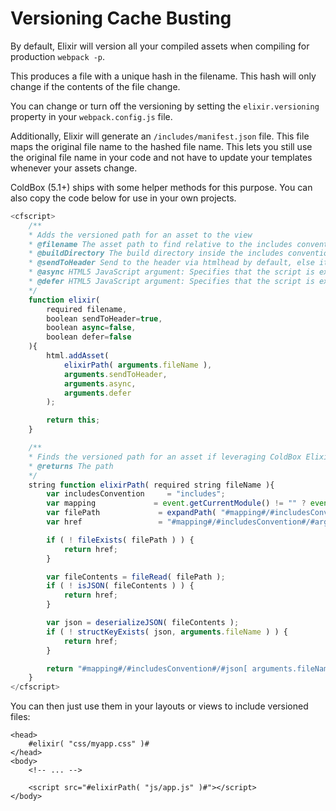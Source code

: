 # Versioning Cache Busting

By default, Elixir will version all your compiled assets when compiling for production `webpack -p`.

This produces a file with a unique hash in the filename. This hash will only change if the contents of the file change.

You can change or turn off the versioning by setting the `elixir.versioning` property in your `webpack.config.js` file.

Additionally, Elixir will generate an `/includes/manifest.json` file. This file maps the original file name to the hashed file name. This lets you still use the original file name in your code and not have to update your templates whenever your assets change.

ColdBox \(5.1+\) ships with some helper methods for this purpose. You can also copy the code below for use in your own projects.

```javascript
<cfscript>
    /**
    * Adds the versioned path for an asset to the view
    * @filename The asset path to find relative to the includes convention directory
    * @buildDirectory The build directory inside the includes convention directory
    * @sendToHeader Send to the header via htmlhead by default, else it returns the content
    * @async HTML5 JavaScript argument: Specifies that the script is executed asynchronously (only for external scripts)
    * @defer HTML5 JavaScript argument: Specifies that the script is executed when the page has finished parsing (only for external scripts)
    */
    function elixir(
        required filename,
        boolean sendToHeader=true,
        boolean async=false,
        boolean defer=false
    ){
        html.addAsset(
            elixirPath( arguments.fileName ),
            arguments.sendToHeader,
            arguments.async,
            arguments.defer
        );

        return this;
    }

    /**
    * Finds the versioned path for an asset if leveraging ColdBox Elixir
    * @returns The path
    */
    string function elixirPath( required string fileName ){
        var includesConvention     = "includes";
        var mapping             = event.getCurrentModule() != "" ? event.getModuleRoot() : controller.getSetting( "appMapping" );
        var filePath             = expandPath( "#mapping#/#includesConvention#/manifest.json" );
        var href                 = "#mapping#/#includesConvention#/#arguments.fileName#";

        if ( ! fileExists( filePath ) ) {
            return href;
        }

        var fileContents = fileRead( filePath );
        if ( ! isJSON( fileContents ) ) {
            return href;
        }

        var json = deserializeJSON( fileContents );
        if ( ! structKeyExists( json, arguments.fileName ) ) {
            return href;
        }

        return "#mapping#/#includesConvention#/#json[ arguments.fileName ]#";
    }
</cfscript>
```

You can then just use them in your layouts or views to include versioned files:

```markup
<head>
    #elixir( "css/myapp.css" )#
</head>
<body>
    <!-- ... -->

    <script src="#elixirPath( "js/app.js" )#"></script>
</body>
```

